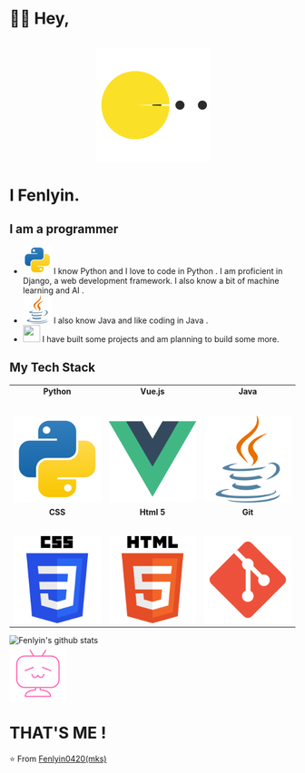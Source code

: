 

<!--
**fenlyin0420/Fenlyin0420** is a ✨ _special_ ✨ repository because its `README.md` (this file) appears on your GitHub profile.

Here are some ideas to get you started:

- 🔭 I’m currently working on ...
- 🌱 I’m currently learning ...
- 👯 I’m looking to collaborate on ...
- 🤔 I’m looking for help with ...
- 💬 Ask me about ...
- 📫 How to reach me: ...
- 😄 Pronouns: ...
- ⚡ Fun fact: ...
-->
# 👋🏻 Hey,
<div align="center">
	<br>
	<img src="./Icon/pacman.svg" width="200" height="200">
</div>


# I Fenlyin. 
## I am a programmer

- <img src="./Icon/python-icon.svg" width=50 height=50>  I know Python and I love to code in Python . I am proficient in Django, a web development framework. I also know a bit of machine learning and AI . <br>
- <img src="./Icon/java-icon.svg" width=50 height=50>  I also know Java and like coding in Java . 
- <img src="https://media0.giphy.com/media/pylpD8AoQCf3CQ1oO2/giphy.gif" width=30 height=30>  I have built some projects and am planning to build some more.<br>

## My Tech Stack

<table>
  <tbody>
    <tr valign="top">
      <td width="25%" align="center">
	    <span><strong>Python</strong></span><br><br><br>
        <img src="./Icon/python-icon.svg">
      </td>
      <td width="25%" align="center">
	    <span><strong>Vue.js</strong></span><br><br><br>
        <img src="./Icon/vuejs-icon.svg" />
      </td>
      <td width="25%" align="center">
        <span><strong>Java</strong></span><br><br><br>
        <img src="./Icon/java-icon.svg">
      </td>
    </tr>
    <tr valign="top">
      <td width="25%" align="center">
        <span><strong>CSS</strong></span><br><br><br>
        <img src="./Icon/css-3-icon.svg">
      </td>
      <td width="25%" align="center">
        <span><strong>Html 5</strong></span><br><br><br>
        <img src="./Icon/html-icon.svg">
      </td>
      <td width="25%" align="center">
        <span><strong>Git</strong></span><br><br><br>
        <img src="./Icon/git-icon.svg">
      </td>
    </tr>


  </tbody>
</table>

![Fenlyin's github stats](https://github-readme-stats.vercel.app/api/?username=fenlyin0420&show_icons=true&title_color=fff&icon_color=79ff97&text_color=9f9f9f&bg_color=151515)
<br>
  <a href="https://space.bilibili.com/510946671">
    <img align="left" src="https://raw.githubusercontent.com/fenlyin0420/Fenlyin0420/refs/heads/main/Icon/bilibili-icon.svg" />  </a>



<br><br><br><br><br>

# THAT'S ME !

⭐️ From [Fenlyin0420(mks)](https://github.com/fenlyin0420)
